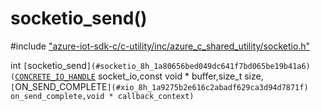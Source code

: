 # socketio_send()

\#include ["azure-iot-sdk-c/c-utility/inc/azure_c_shared_utility/socketio.h"](../iot-c-ref-socketio-h.md)  

int `[`socketio_send`](#socketio_8h_1a80656bed049dc641f7bd065be19b41a6)(`[`CONCRETE_IO_HANDLE`](#xio_8h_1aa71532538adc618acbebd20396c0f83f) socket_io,const void * buffer,size_t size,`[`ON_SEND_COMPLETE`](#xio_8h_1a9275b2e616c2abadf629ca3d94d7871f) on_send_complete,void * callback_context)`

